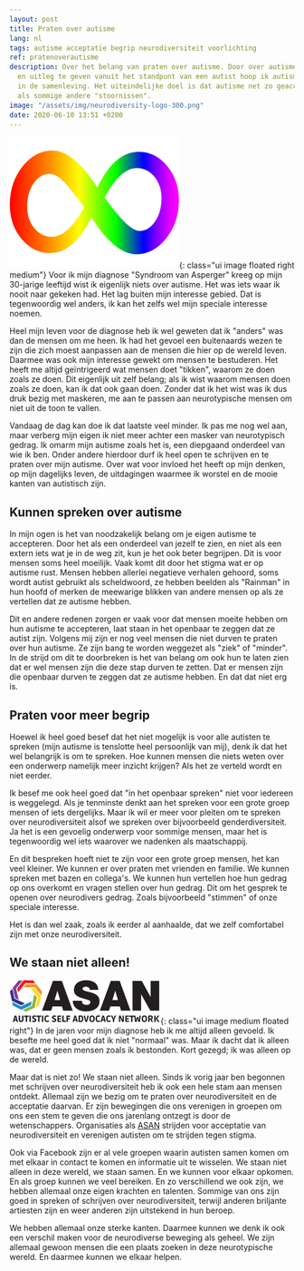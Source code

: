 ```yaml
---
layout: post
title: Praten over autisme
lang: nl
tags: autisme acceptatie begrip neurodiversiteit voorlichting
ref: pratenoverautisme
description: Over het belang van praten over autisme. Door over autisme te praten
  en uitleg te geven vanuit het standpunt van een autist hoop ik autisme te normaliseren
  in de samenleving. Het uiteindelijke doel is dat autisme net zo geaccepteerd wordt
  als sommige andere "stoornissen".
image: "/assets/img/neurodiversity-logo-300.png"
date: 2020-06-10 13:51 +0200
---
```

![Neurodiversiteit logo](/assets/img/neurodiversity-logo-300.png){: class="ui image floated right medium"}
Voor ik mijn diagnose "Syndroom van Asperger" kreeg op mijn 30-jarige leeftijd wist ik eigenlijk niets over autisme. Het was iets waar ik nooit naar gekeken had. Het lag buiten mijn interesse gebied. Dat is tegenwoordig wel anders, ik kan het zelfs wel mijn speciale interesse noemen.

Heel mijn leven voor de diagnose heb ik wel geweten dat ik "anders" was dan de mensen om me heen. Ik had het gevoel een buitenaards wezen te zijn die zich moest aanpassen aan de mensen die hier op de wereld leven. Daarmee was ook mijn interesse gewekt om mensen te bestuderen. Het heeft me altijd geïntrigeerd wat mensen doet "tikken", waarom ze doen zoals ze doen. Dit eigenlijk uit zelf belang; als ik wist waarom mensen doen zoals ze doen, kan ik dat ook gaan doen. Zonder dat ik het wist was ik dus druk bezig met maskeren, me aan te passen aan neurotypische mensen om niet uit de toon te vallen.

Vandaag de dag kan doe ik dat laatste veel minder. Ik pas me nog wel aan, maar verberg mijn eigen ik niet meer achter een masker van neurotypisch gedrag. Ik omarm mijn autisme zoals het is, een diepgaand onderdeel van wie ik ben. Onder andere hierdoor durf ik heel open te schrijven en te praten over mijn autisme. Over wat voor invloed het heeft op mijn denken, op mijn dagelijks leven, de uitdagingen waarmee ik worstel en de mooie kanten van autistisch zijn.

## Kunnen spreken over autisme
In mijn ogen is het van noodzakelijk belang om je eigen autisme te accepteren. Door het als een onderdeel van jezelf te zien, en niet als een extern iets wat je in de weg zit, kun je het ook beter begrijpen. Dit is voor mensen soms heel moeilijk. Vaak komt dit door het stigma wat er op autisme rust. Mensen hebben allerlei negatieve verhalen gehoord, soms wordt autist gebruikt als scheldwoord, ze hebben beelden als "Rainman" in hun hoofd of merken de meewarige blikken van andere mensen op als ze vertellen dat ze autisme hebben.

Dit en andere redenen zorgen er vaak voor dat mensen moeite hebben om hun autisme te accepteren, laat staan in het openbaar te zeggen dat ze autist zijn. Volgens mij zijn er nog veel mensen die niet durven te praten over hun autisme. Ze zijn bang te worden weggezet als "ziek" of "minder". In de strijd om dit te doorbreken is het van belang om ook hun te laten zien dat er wel mensen zijn die deze stap durven te zetten. Dat er mensen zijn die openbaar durven te zeggen dat ze autisme hebben. En dat dat niet erg is.

## Praten voor meer begrip
Hoewel ik heel goed besef dat het niet mogelijk is voor alle autisten te spreken (mijn autisme is tenslotte heel persoonlijk van mij), denk ik dat het wel belangrijk is om te spreken. Hoe kunnen mensen die niets weten over een onderwerp namelijk meer inzicht krijgen? Als het ze verteld wordt en niet eerder.

Ik besef me ook heel goed dat "in het openbaar spreken" niet voor iedereen is weggelegd. Als je tenminste denkt aan het spreken voor een grote groep mensen of iets dergelijks. Maar ik wil er meer voor pleiten om te spreken over neurodiversiteit alsof we spreken over bijvoorbeeld genderdiversiteit. Ja het is een gevoelig onderwerp voor sommige mensen, maar het is tegenwoordig wel iets waarover we nadenken als maatschappij.

En dit bespreken hoeft niet te zijn voor een grote groep mensen, het kan veel kleiner. We kunnen er over praten met vrienden en familie. We kunnen spreken met bazen en collega's. We kunnen hun vertellen hoe hun gedrag op ons overkomt en vragen stellen over hun gedrag. Dit om het gesprek te openen over neurodivers gedrag. Zoals bijvoorbeeld "stimmen" of onze speciale interesse.

Het is dan wel zaak, zoals ik eerder al aanhaalde, dat we zelf comfortabel zijn met onze neurodiversiteit.

## We staan niet alleen!
![Logo ASAN](/assets/img/asan_logo.png){: class="ui image medium floated right"}
In de jaren voor mijn diagnose heb ik me altijd alleen gevoeld. Ik besefte me heel goed dat ik niet "normaal" was. Maar ik dacht dat ik alleen was, dat er geen mensen zoals ik bestonden. Kort gezegd; ik was alleen op de wereld.

Maar dat is niet zo! We staan niet alleen. Sinds ik vorig jaar ben begonnen met schrijven over neurodiversiteit heb ik ook een hele stam aan mensen ontdekt. Allemaal zijn we bezig om te praten over neurodiversiteit en de acceptatie daarvan. Er zijn bewegingen die ons verenigen in groepen om ons een stem te geven die ons jarenlang ontzegt is door de wetenschappers. Organisaties als [ASAN](https://autisticadvocacy.org/) strijden voor acceptatie van neurodiversiteit en verenigen autisten om te strijden tegen stigma.

Ook via Facebook zijn er al vele groepen waarin autisten samen komen om met elkaar in contact te komen en informatie uit te wisselen. We staan niet alleen in deze wereld, we staan samen. En we kunnen voor elkaar opkomen. En als groep kunnen we veel bereiken. En zo verschillend we ook zijn, we hebben allemaal onze eigen krachten en talenten. Sommige van ons zijn goed in spreken of schrijven over neurodiversiteit, terwijl anderen briljante artiesten zijn en weer anderen zijn uitstekend in hun beroep.

We hebben allemaal onze sterke kanten. Daarmee kunnen we denk ik ook een verschil maken voor de neurodiverse beweging als geheel. We zijn allemaal gewoon mensen die een plaats zoeken in deze neurotypische wereld. En daarmee kunnen we elkaar helpen.
